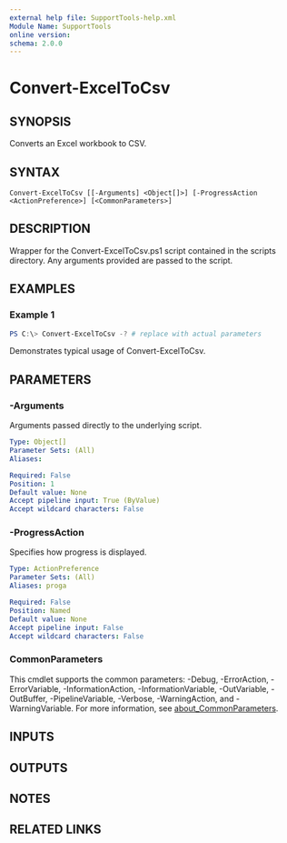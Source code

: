 ```yaml
---
external help file: SupportTools-help.xml
Module Name: SupportTools
online version:
schema: 2.0.0
---
```


# Convert-ExcelToCsv

## SYNOPSIS
Converts an Excel workbook to CSV.

## SYNTAX

```
Convert-ExcelToCsv [[-Arguments] <Object[]>] [-ProgressAction <ActionPreference>] [<CommonParameters>]
```

## DESCRIPTION
Wrapper for the Convert-ExcelToCsv.ps1 script contained in the scripts
directory.
Any arguments provided are passed to the script.

## EXAMPLES

### Example 1
```powershell
PS C:\> Convert-ExcelToCsv -? # replace with actual parameters
```

Demonstrates typical usage of Convert-ExcelToCsv.

## PARAMETERS

### -Arguments
Arguments passed directly to the underlying script.

```yaml
Type: Object[]
Parameter Sets: (All)
Aliases:

Required: False
Position: 1
Default value: None
Accept pipeline input: True (ByValue)
Accept wildcard characters: False
```

### -ProgressAction
Specifies how progress is displayed.

```yaml
Type: ActionPreference
Parameter Sets: (All)
Aliases: proga

Required: False
Position: Named
Default value: None
Accept pipeline input: False
Accept wildcard characters: False
```

### CommonParameters
This cmdlet supports the common parameters: -Debug, -ErrorAction, -ErrorVariable, -InformationAction, -InformationVariable, -OutVariable, -OutBuffer, -PipelineVariable, -Verbose, -WarningAction, and -WarningVariable. For more information, see [about_CommonParameters](http://go.microsoft.com/fwlink/?LinkID=113216).

## INPUTS

## OUTPUTS

## NOTES

## RELATED LINKS
